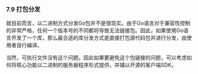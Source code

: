 ### 7.9 打包分发
就目前而言，以二进制方式分发Go包并不是很现实。由于Go语言对于兼容性控制的非常严格，任何一个版本号的不同都将导致无法链接包。因此，如果使用Go语言开发了一个库，那么最合适的库分发方式是直接打包源代码包并进行分发，由使用者自行编译。

当然，可执行文件没有这个问题。因此如果要避免这个包链接的问题，可以考虑如何将核心功能以二进制的服务器程序形式提供，并辅以开源的客户端SDK。